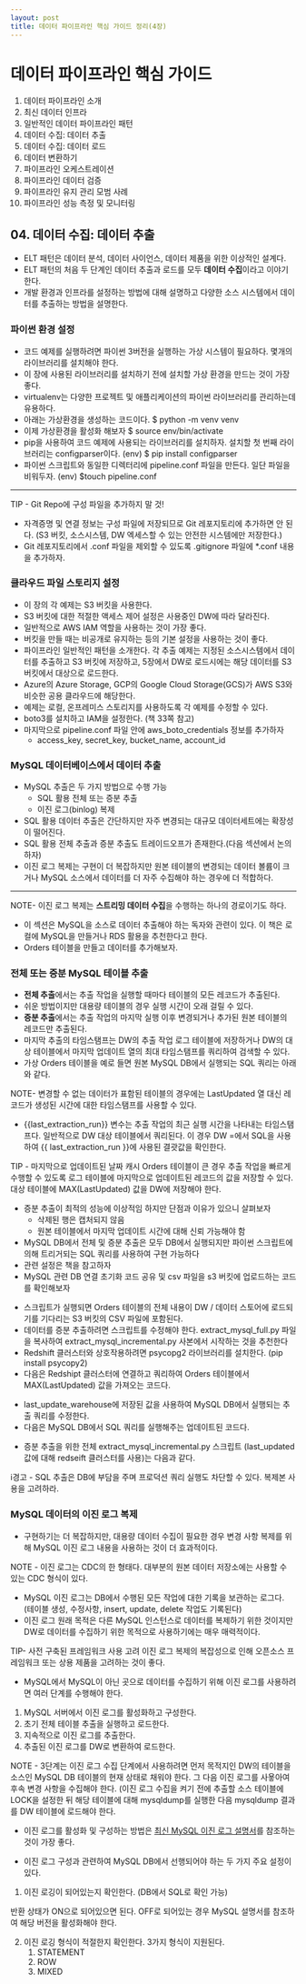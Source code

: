 ```yaml
---
layout: post
title: 데이터 파이프라인 핵심 가이드 정리(4장) 
---
```





#  데이터 파이프라인 핵심 가이드

01. 데이터 파이프라인 소개
02. 최신 데이터 인프라
03. 일반적인 데이터 파이프라인 패턴
04. 데이터 수집: 데이터 추출
05. 데이터 수집: 데이터 로드
06. 데이터 변환하기
07. 파이프라인 오케스트레이션
08. 파이프라인 데이터 검증
09. 파이프라인 유지 관리 모범 사례
10.  파이프라인 성능 측정 및 모니터링 


## 04. 데이터 수집: 데이터 추출
* ELT 패턴은 데이터 분석, 데이터 사이언스, 데이터 제품을 위한 이상적인 설계다. 
* ELT 패턴의 처음 두 단계인 데이터 추출과 로드를 모두 **데이터 수집**이라고 이야기 한다.
* 개발 환경과 인프라를 설정하는 방법에 대해 설명하고 다양한 소스 시스템에서 데이터를 추출하는 방법을 설명한다.

### 파이썬 환경 설정
* 코드 예제를 실행하려면 파이썬 3버전을 실행하는 가상 시스템이 필요하다. 몇개의 라이브러리를 설치해야 한다.
* 이 장에 사용된 라이브러리를 설치하기 전에 설치할 가상 환경을 만드는 것이 가장 좋다.
* virtualenv는 다양한 프로젝트 및 애플리케이션의 파이썬 라이브러리를 관리하는데 유용하다.
* 아래는 가상환경을 생성하는 코드이다.
    $ python -m venv venv
* 이제 가상환경을 활성화 해보자
    $ source env/bin/activate
* pip을 사용하여 코드 예제에 사용되는 라이브러리를 설치하자. 설치할 첫 번째 라이브러리는 configparser이다.
     (env) $ pip install configparser
* 파이썬 스크립트와 동일한 디렉터리에 pipeline.conf 파일을 만든다. 일단 파일을 비워두자.
    (env) $touch pipeline.conf 
---
TIP - Git Repo에 구성 파일을 추가하지 말 것!
* 자격증명 및 연결 정보는 구성 파일에 저장되므로 Git 레포지토리에 추가하면 안 된다.
  (S3 버킷, 소스시스템, DW 엑세스할 수 있는 안전한 시스템에만 저장한다.)
* Git 레포지토리에서 .conf 파일을 제외할 수 있도록 .gitignore 파일에 *.conf 내용을 추가하자.

### 클라우드 파일 스토리지 설정
* 이 장의 각 예제는 S3 버킷을 사용한다.
* S3 버킷에 대한 적절한 액세스 제어 설정은 사용중인 DW에 따라 달라진다.
* 일반적으로 AWS IAM 역할을 사용하는 것이 가장 좋다.
* 버킷을 만들 때는 비공개로 유지하는 등의 기본 설정을 사용하는 것이 좋다.
* 파이프라인 일반적인 패턴을 소개한다. 각 추출 예제는 지정된 소스시스템에서 데이터를 추출하고 S3 버킷에 저장하고, 5장에서 DW로 로드시에는 해당 데이터를 S3 버킷에서 대상으로 로드한다.
* Azure의 Azure Storage, GCP의 Google Cloud Storage(GCS)가 AWS S3와 비슷한 공용 클라우드에 해당한다.
* 예제는 로컬, 온프레미스 스토리지를 사용하도록 각 예제를 수정할 수 있다.
* boto3를 설치하고 IAM을 설정한다. (책 33쪽 참고)
* 마지막으로 pipeline.conf 파일 안에 aws_boto_credentials 정보를 추가하자 
	* access_key, secret_key, bucket_name, account_id

### MySQL 데이터베이스에서 데이터 추출
* MySQL 추출은 두 가지 방법으로 수행 가능
	* SQL 활용 전체 또는 증분 추출
	* 이진 로그(binlog) 복제
* SQL 활용 데이터 추출은 간단하지만 자주 변경되는 대규모 데이터세트에는 확장성이 떨어진다.
* SQL 활용 전체 추출과 증분 추출도 트레이드오프가 존재한다.(다음 섹션에서 논의하자)
* 이진 로그 복제는 구현이 더 복잡하지만 원본 테이블의 변경되는 데이터 볼륨이 크거나 MySQL 소스에서 데이터를 더 자주 수집해야 하는 경우에 더 적합하다.
---
NOTE- 이진 로그 복제는 **스트리밍 데이터 수집**을 수행하는 하나의 경로이기도 하다.

* 이 섹션은 MySQL을 소스로 데이터 추출해야 하는 독자와 관련이 있다. 이 책은 로컬에 MySQL을 만들거나 RDS 활용을 추천한다고 한다.
* Orders 테이블을 만들고 데이터를 추가해보자.
<script src="https://gist.github.com/JeremyShin/4abf5edbd11e73033c698ff6b8f81a63.js"></script>

### 전체 또는 증분 MySQL 테이블 추출
* **전체 추출**에서는 추출 작업을 실행할 때마다 테이블의 모든 레코드가 추출된다.
* 쉬운 방법이지만 대용량 테이블의 경우 실행 시간이 오래 걸릴 수 있다.
* **증분 추출**에서는 추출 작업의 마지막 실행 이후 변경되거나 추가된 원본 테이블의 레코드만 추출된다.
* 마지막 추출의 타임스탬프는 DW의 추출 작업 로그 테이블에 저장하거나 DW의 대상 테이블에서 마지막 업데이트 열의 최대 타임스탬프를 쿼리하여 검색할 수 있다.
* 가상 Orders 테이블을 예로 들면 원본 MySQL DB에서 실행되는 SQL 쿼리는 아래와 같다.
<script src="https://gist.github.com/JeremyShin/5a304f359c6bda3cf8201427cd9557af.js"></script>

NOTE- 변경할 수 없는 데이터가 표함된 테이블의 경우에는 LastUpdated 열 대신 레코드가 생성된 시간에 대한 타임스탬프를 사용할 수 있다.

* {{last_extraction_run}} 변수는 추출 작업의 최근 실행 시간을 나타내는 타임스탬프다. 일반적으로 DW 대상 테이블에서 쿼리된다. 이 경우 DW =에서 SQL을 사용하여 {{ last_extraction_run }}에 사용된 결괏값을 확인한다.
<script src="https://gist.github.com/JeremyShin/28a190044efd8740caf9f18add629989.js"></script>

TIP - 마지막으로 업데이트된 날짜 캐시
Orders 테이블이 큰 경우 추출 작업을 빠르게 수행할 수 있도록 로그 테이블에 마지막으로 업데이트된 레코드의 값을 저장할 수 있다.대상 테이블에 MAX(LastUpdated) 값을 DW에 저장해야 한다. 
* 증분 추출이 최적의 성능에 이상적임 하지만 단점과 이유가 있으니 살펴보자
	* 삭제된 행은 캡처되지 않음
	* 원본 테이블에서 마지막 업데이트 시간에 대해 신뢰 가능해야 함
* MySQL DB에서 전체 및 증분 추출은 모두 DB에서 실행되지만 파이썬 스크립트에 의해 트리거되는 SQL 쿼리를 사용하여 구현 가능하다
* 관련 설정은 책을 참고하자
* MySQL 관련 DB 연결 초기화 코드 공유 및 csv 파일을 s3 버킷에 업로드하는 코드를 확인해보자

<script src="https://gist.github.com/JeremyShin/cdf8f648dbca8c0ebc06228c5a06202a.js"></script>

* 스크립트가 실행되면 Orders 테이블의 전체 내용이 DW / 데이터 스토어에 로드되기를 기다리는 S3 버킷의 CSV 파일에 포함된다.
* 데이터를 증분 추출하려면 스크립트를 수정해야 한다. extract_mysql_full.py 파일을 복사하여 extract_mysql_incremental.py 사본에서 시작하는 것을 추천한다
* Redshift 클러스터와 상호작용하려면 psycopg2 라이브러리를 설치한다. (pip install psycopy2)
* 다음은 Redshipt 클러스터에 연결하고 쿼리하여 Orders 테이블에서 MAX(LastUpdated) 값을 가져오는 코드다.
<script src="https://gist.github.com/JeremyShin/45c97f0163a4d186f231248c700ee214.js"></script>

* last_update_warehouse에 저장된 값을 사용하여 MySQL DB에서 실행되는 추출 쿼리를 수정한다.
* 다음은 MySQL DB에서 SQL 쿼리를 실행해주는 업데이트된 코드다.
<script src="https://gist.github.com/JeremyShin/99a35d24531ad34c464cd313ce97873d.js"></script>

* 증분 추출을 위한 전체 extract_mysql_incremental.py 스크립트 (last_updated 값에 대해 redseift 클러스터를 사용)는 다음과 같다.
<script src="https://gist.github.com/JeremyShin/8804eb6b718705b009edc51f6285147c.js"></script>

i경고 - SQL 추출은 DB에 부담을 주며 프로덕션 쿼리 실행도 차단할 수 있다. 복제본 사용을 고려하라.

### MySQL 데이터의 이진 로그 복제

* 구현하기는 더 복잡하지만, 대용량 데이터 수집이 필요한 경우 변경 사항 복제를 위해 MySQL 이진 로그 내용을 사용하는 것이 더 효과적이다.

NOTE - 이진 로그는 CDC의 한 형태다. 대부분의 원본 데이터 저장소에는 사용할 수 있는 CDC 형식이 있다.

* MySQL 이진 로그는 DB에서 수행된 모든 작업에 대한 기록을 보관하는 로그다. (테이블 생성, 수정사항, insert, update, delete 작업도 기록된다)
* 이진 로그 원래 목적은 다른 MySQL 인스턴스로 데이터를 복제하기 위한 것이지만 DW로 데이터를 수집하기 위한 목적으로 사용하기에는 매우 매력적이다.

TIP- 사전 구축된 프레임워크 사용 고려
이진 로그 복제의 복잡성으로 인해 오픈소스 프레임워크 또는 상용 제품을 고려하는 것이 좋다. 

* MySQL에서 MySQL이 아닌 곳으로 데이터를 수집하기 위해 이진 로그를 사용하려면 여러 단계를 수행해야 한다.
1. MySQL 서버에서 이진 로그를 활성화하고 구성한다.
2. 초기 전체 테이블 추출을 실행하고 로드한다.
3. 지속적으로 이진 로그를 추출한다.
4. 추출된 이진 로그를 DW로 변환하여 로드한다.

NOTE - 3단계는 이진 로그 수집 단계에서 사용하려면 먼저 목적지인 DW의 테이블을 소스인 MySQL DB 테이블의 현재 상태로 채워야 한다.
그 다음 이진 로그를 사욯아여 후속 변경 사항을 수집해야 한다.
(이진 로그 수집을 켜기 전에 추출할 소스 테이블에 LOCK을 설정한 뒤 해당 테이블에 대해 mysqldump를 실행한 다음 mysqldump 결과를 DW 테이블에 로드해야 한다.

* 이진 로그를 활성화 및 구성하는 방법은 [최신 MySQL 이진 로그 설명서](https://dev.mysql.com/doc/refman/8.0/en/binary-log.html)를 참조하는 것이 가장 좋다. 

* 이진 로그 구성과 관련하여 MySQL DB에서 선행되어야 하는 두 가지 주요 설정이 있다.
1. 이진 로깅이 되어있는지 확인한다. (DB에서 SQL로 확인 가능)
<script src="https://gist.github.com/JeremyShin/113a6b512ed7a942d02a379c1b388fff.js"></script>

반환 상태가 ON으로 되어있으면 된다. OFF로 되어있는 경우 MySQL 설명서를 참조하여 해당 버전을 활성화해야 한다.

2. 이진 로깅 형식이 적절한지 확인한다. 3가지 형식이 지원된다.
	1. STATEMENT
	2. ROW
	3. MIXED

